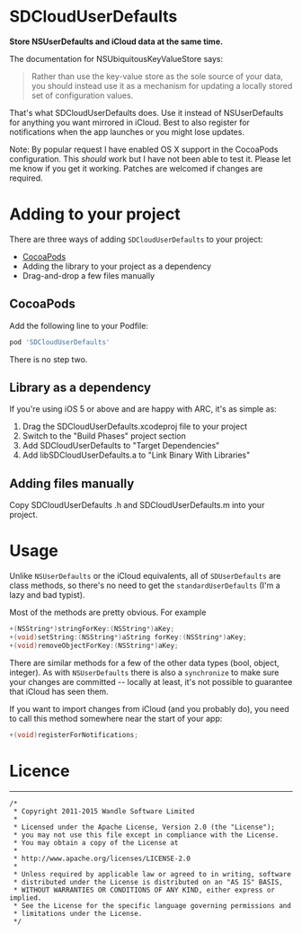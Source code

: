# SDCloudUserDefaults

**Store NSUserDefaults and iCloud data at the same time.**

The documentation for NSUbiquitousKeyValueStore says:

> Rather than use the key-value store as the sole source of your data, you should instead
> use it as a mechanism for updating a locally stored set of configuration values.

That's what SDCloudUserDefaults does. Use it instead of NSUserDefaults for anything you
want mirrored in iCloud. Best to also register for notifications when the app launches or
you might lose updates.

Note: By popular request I have enabled OS X support in the CocoaPods configuration. This
_should_ work but I have not been able to test it. Please let me know if you get it working.
Patches are welcomed if changes are required.

# Adding to your project

There are three ways of adding `SDCloudUserDefaults` to your project:

* [CocoaPods](http://cocoapods.org)
* Adding the library to your project as a dependency
* Drag-and-drop a few files manually

## CocoaPods

Add the following line to your Podfile:

```ruby
pod 'SDCloudUserDefaults'
```

There is no step two.

## Library as a dependency

If you're using iOS 5 or above and are happy with ARC, it's as simple as:

1. Drag the SDCloudUserDefaults.xcodeproj file to your project
2. Switch to the "Build Phases" project section
3. Add SDCloudUserDefaults to "Target Dependencies"
4. Add libSDCloudUserDefaults.a to "Link Binary With Libraries"

## Adding files manually

Copy SDCloudUserDefaults .h and SDCloudUserDefaults.m into your project.

# Usage

Unlike `NSUserDefaults` or the iCloud equivalents, all of `SDUserDefaults`
are class methods, so there's no need to get the `standardUserDefaults`
(I'm a lazy and bad typist).

Most of the methods are pretty obvious. For example

```objective-c
+(NSString*)stringForKey:(NSString*)aKey;
+(void)setString:(NSString*)aString forKey:(NSString*)aKey;
+(void)removeObjectForKey:(NSString*)aKey;
```

There are similar methods for a few of the other data types (bool, object,
integer). As with `NSUserDefaults` there is also a `synchronize` to make sure
your changes are committed -- locally at least, it's not possible to guarantee
that iCloud has seen them.

If you want to import changes from iCloud (and you probably do), you need to
call this method somewhere near the start of your app:

```objective-c
+(void)registerForNotifications;
```

# Licence
-------

    /*
     * Copyright 2011-2015 Wandle Software Limited
     *
     * Licensed under the Apache License, Version 2.0 (the "License");
     * you may not use this file except in compliance with the License.
     * You may obtain a copy of the License at
     *
     * http://www.apache.org/licenses/LICENSE-2.0
     *
     * Unless required by applicable law or agreed to in writing, software
     * distributed under the License is distributed on an "AS IS" BASIS,
     * WITHOUT WARRANTIES OR CONDITIONS OF ANY KIND, either express or implied.
     * See the License for the specific language governing permissions and
     * limitations under the License.
     */

